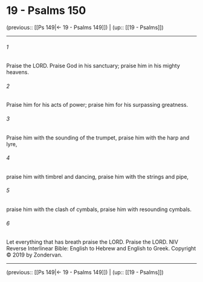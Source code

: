 # 19 - Psalms 150

(previous:: [[Ps 149|← 19 - Psalms 149]]) | (up:: [[19 - Psalms]])

***


###### 1 
Praise the LORD. Praise God in his sanctuary; praise him in his mighty heavens. 

###### 2 
Praise him for his acts of power; praise him for his surpassing greatness. 

###### 3 
Praise him with the sounding of the trumpet, praise him with the harp and lyre, 

###### 4 
praise him with timbrel and dancing, praise him with the strings and pipe, 

###### 5 
praise him with the clash of cymbals, praise him with resounding cymbals. 

###### 6 
Let everything that has breath praise the LORD. Praise the LORD. NIV Reverse Interlinear Bible: English to Hebrew and English to Greek. Copyright © 2019 by Zondervan.

***

(previous:: [[Ps 149|← 19 - Psalms 149]]) | (up:: [[19 - Psalms]])
